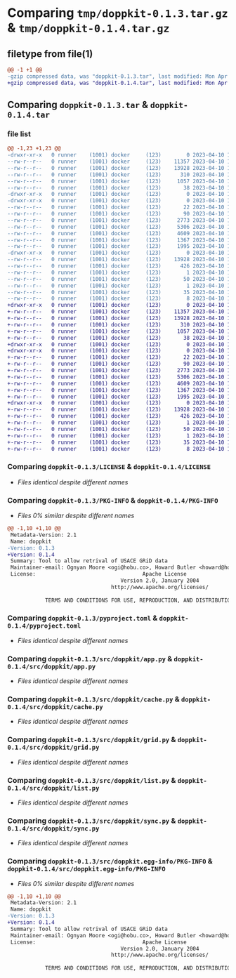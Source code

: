 # Comparing `tmp/doppkit-0.1.3.tar.gz` & `tmp/doppkit-0.1.4.tar.gz`

## filetype from file(1)

```diff
@@ -1 +1 @@
-gzip compressed data, was "doppkit-0.1.3.tar", last modified: Mon Apr 10 18:19:40 2023, max compression
+gzip compressed data, was "doppkit-0.1.4.tar", last modified: Mon Apr 10 18:28:19 2023, max compression
```

## Comparing `doppkit-0.1.3.tar` & `doppkit-0.1.4.tar`

### file list

```diff
@@ -1,23 +1,23 @@
-drwxr-xr-x   0 runner    (1001) docker     (123)        0 2023-04-10 18:19:40.655334 doppkit-0.1.3/
--rw-r--r--   0 runner    (1001) docker     (123)    11357 2023-04-10 18:19:25.000000 doppkit-0.1.3/LICENSE
--rw-r--r--   0 runner    (1001) docker     (123)    13928 2023-04-10 18:19:40.655334 doppkit-0.1.3/PKG-INFO
--rw-r--r--   0 runner    (1001) docker     (123)      310 2023-04-10 18:19:25.000000 doppkit-0.1.3/README.md
--rw-r--r--   0 runner    (1001) docker     (123)     1057 2023-04-10 18:19:25.000000 doppkit-0.1.3/pyproject.toml
--rw-r--r--   0 runner    (1001) docker     (123)       38 2023-04-10 18:19:40.655334 doppkit-0.1.3/setup.cfg
-drwxr-xr-x   0 runner    (1001) docker     (123)        0 2023-04-10 18:19:40.651334 doppkit-0.1.3/src/
-drwxr-xr-x   0 runner    (1001) docker     (123)        0 2023-04-10 18:19:40.651334 doppkit-0.1.3/src/doppkit/
--rw-r--r--   0 runner    (1001) docker     (123)       22 2023-04-10 18:19:25.000000 doppkit-0.1.3/src/doppkit/__init__.py
--rw-r--r--   0 runner    (1001) docker     (123)       90 2023-04-10 18:19:25.000000 doppkit-0.1.3/src/doppkit/__main__.py
--rw-r--r--   0 runner    (1001) docker     (123)     2773 2023-04-10 18:19:25.000000 doppkit-0.1.3/src/doppkit/app.py
--rw-r--r--   0 runner    (1001) docker     (123)     5306 2023-04-10 18:19:25.000000 doppkit-0.1.3/src/doppkit/cache.py
--rw-r--r--   0 runner    (1001) docker     (123)     4609 2023-04-10 18:19:25.000000 doppkit-0.1.3/src/doppkit/grid.py
--rw-r--r--   0 runner    (1001) docker     (123)     1367 2023-04-10 18:19:25.000000 doppkit-0.1.3/src/doppkit/list.py
--rw-r--r--   0 runner    (1001) docker     (123)     1995 2023-04-10 18:19:25.000000 doppkit-0.1.3/src/doppkit/sync.py
-drwxr-xr-x   0 runner    (1001) docker     (123)        0 2023-04-10 18:19:40.655334 doppkit-0.1.3/src/doppkit.egg-info/
--rw-r--r--   0 runner    (1001) docker     (123)    13928 2023-04-10 18:19:40.000000 doppkit-0.1.3/src/doppkit.egg-info/PKG-INFO
--rw-r--r--   0 runner    (1001) docker     (123)      426 2023-04-10 18:19:40.000000 doppkit-0.1.3/src/doppkit.egg-info/SOURCES.txt
--rw-r--r--   0 runner    (1001) docker     (123)        1 2023-04-10 18:19:40.000000 doppkit-0.1.3/src/doppkit.egg-info/dependency_links.txt
--rw-r--r--   0 runner    (1001) docker     (123)       50 2023-04-10 18:19:40.000000 doppkit-0.1.3/src/doppkit.egg-info/entry_points.txt
--rw-r--r--   0 runner    (1001) docker     (123)        1 2023-04-10 18:19:40.000000 doppkit-0.1.3/src/doppkit.egg-info/not-zip-safe
--rw-r--r--   0 runner    (1001) docker     (123)       35 2023-04-10 18:19:40.000000 doppkit-0.1.3/src/doppkit.egg-info/requires.txt
--rw-r--r--   0 runner    (1001) docker     (123)        8 2023-04-10 18:19:40.000000 doppkit-0.1.3/src/doppkit.egg-info/top_level.txt
+drwxr-xr-x   0 runner    (1001) docker     (123)        0 2023-04-10 18:28:19.686774 doppkit-0.1.4/
+-rw-r--r--   0 runner    (1001) docker     (123)    11357 2023-04-10 18:27:58.000000 doppkit-0.1.4/LICENSE
+-rw-r--r--   0 runner    (1001) docker     (123)    13928 2023-04-10 18:28:19.686774 doppkit-0.1.4/PKG-INFO
+-rw-r--r--   0 runner    (1001) docker     (123)      310 2023-04-10 18:27:58.000000 doppkit-0.1.4/README.md
+-rw-r--r--   0 runner    (1001) docker     (123)     1057 2023-04-10 18:27:58.000000 doppkit-0.1.4/pyproject.toml
+-rw-r--r--   0 runner    (1001) docker     (123)       38 2023-04-10 18:28:19.686774 doppkit-0.1.4/setup.cfg
+drwxr-xr-x   0 runner    (1001) docker     (123)        0 2023-04-10 18:28:19.682774 doppkit-0.1.4/src/
+drwxr-xr-x   0 runner    (1001) docker     (123)        0 2023-04-10 18:28:19.682774 doppkit-0.1.4/src/doppkit/
+-rw-r--r--   0 runner    (1001) docker     (123)       22 2023-04-10 18:27:58.000000 doppkit-0.1.4/src/doppkit/__init__.py
+-rw-r--r--   0 runner    (1001) docker     (123)       90 2023-04-10 18:27:58.000000 doppkit-0.1.4/src/doppkit/__main__.py
+-rw-r--r--   0 runner    (1001) docker     (123)     2773 2023-04-10 18:27:58.000000 doppkit-0.1.4/src/doppkit/app.py
+-rw-r--r--   0 runner    (1001) docker     (123)     5306 2023-04-10 18:27:58.000000 doppkit-0.1.4/src/doppkit/cache.py
+-rw-r--r--   0 runner    (1001) docker     (123)     4609 2023-04-10 18:27:58.000000 doppkit-0.1.4/src/doppkit/grid.py
+-rw-r--r--   0 runner    (1001) docker     (123)     1367 2023-04-10 18:27:58.000000 doppkit-0.1.4/src/doppkit/list.py
+-rw-r--r--   0 runner    (1001) docker     (123)     1995 2023-04-10 18:27:58.000000 doppkit-0.1.4/src/doppkit/sync.py
+drwxr-xr-x   0 runner    (1001) docker     (123)        0 2023-04-10 18:28:19.682774 doppkit-0.1.4/src/doppkit.egg-info/
+-rw-r--r--   0 runner    (1001) docker     (123)    13928 2023-04-10 18:28:19.000000 doppkit-0.1.4/src/doppkit.egg-info/PKG-INFO
+-rw-r--r--   0 runner    (1001) docker     (123)      426 2023-04-10 18:28:19.000000 doppkit-0.1.4/src/doppkit.egg-info/SOURCES.txt
+-rw-r--r--   0 runner    (1001) docker     (123)        1 2023-04-10 18:28:19.000000 doppkit-0.1.4/src/doppkit.egg-info/dependency_links.txt
+-rw-r--r--   0 runner    (1001) docker     (123)       50 2023-04-10 18:28:19.000000 doppkit-0.1.4/src/doppkit.egg-info/entry_points.txt
+-rw-r--r--   0 runner    (1001) docker     (123)        1 2023-04-10 18:28:19.000000 doppkit-0.1.4/src/doppkit.egg-info/not-zip-safe
+-rw-r--r--   0 runner    (1001) docker     (123)       35 2023-04-10 18:28:19.000000 doppkit-0.1.4/src/doppkit.egg-info/requires.txt
+-rw-r--r--   0 runner    (1001) docker     (123)        8 2023-04-10 18:28:19.000000 doppkit-0.1.4/src/doppkit.egg-info/top_level.txt
```

### Comparing `doppkit-0.1.3/LICENSE` & `doppkit-0.1.4/LICENSE`

 * *Files identical despite different names*

### Comparing `doppkit-0.1.3/PKG-INFO` & `doppkit-0.1.4/PKG-INFO`

 * *Files 0% similar despite different names*

```diff
@@ -1,10 +1,10 @@
 Metadata-Version: 2.1
 Name: doppkit
-Version: 0.1.3
+Version: 0.1.4
 Summary: Tool to allow retrival of USACE GRiD data
 Maintainer-email: Ognyan Moore <ogi@hobu.co>, Howard Butler <howard@hobu.co>
 License:                                  Apache License
                                    Version 2.0, January 2004
                                 http://www.apache.org/licenses/
         
            TERMS AND CONDITIONS FOR USE, REPRODUCTION, AND DISTRIBUTION
```

### Comparing `doppkit-0.1.3/pyproject.toml` & `doppkit-0.1.4/pyproject.toml`

 * *Files identical despite different names*

### Comparing `doppkit-0.1.3/src/doppkit/app.py` & `doppkit-0.1.4/src/doppkit/app.py`

 * *Files identical despite different names*

### Comparing `doppkit-0.1.3/src/doppkit/cache.py` & `doppkit-0.1.4/src/doppkit/cache.py`

 * *Files identical despite different names*

### Comparing `doppkit-0.1.3/src/doppkit/grid.py` & `doppkit-0.1.4/src/doppkit/grid.py`

 * *Files identical despite different names*

### Comparing `doppkit-0.1.3/src/doppkit/list.py` & `doppkit-0.1.4/src/doppkit/list.py`

 * *Files identical despite different names*

### Comparing `doppkit-0.1.3/src/doppkit/sync.py` & `doppkit-0.1.4/src/doppkit/sync.py`

 * *Files identical despite different names*

### Comparing `doppkit-0.1.3/src/doppkit.egg-info/PKG-INFO` & `doppkit-0.1.4/src/doppkit.egg-info/PKG-INFO`

 * *Files 0% similar despite different names*

```diff
@@ -1,10 +1,10 @@
 Metadata-Version: 2.1
 Name: doppkit
-Version: 0.1.3
+Version: 0.1.4
 Summary: Tool to allow retrival of USACE GRiD data
 Maintainer-email: Ognyan Moore <ogi@hobu.co>, Howard Butler <howard@hobu.co>
 License:                                  Apache License
                                    Version 2.0, January 2004
                                 http://www.apache.org/licenses/
         
            TERMS AND CONDITIONS FOR USE, REPRODUCTION, AND DISTRIBUTION
```

